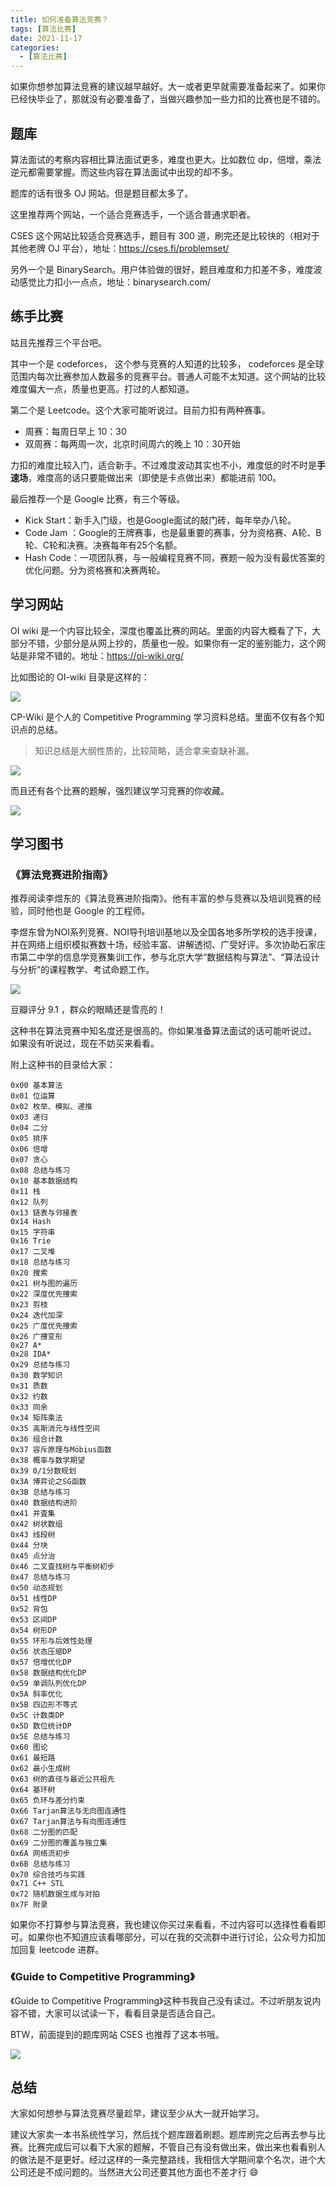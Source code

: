 ```yaml
---
title: 如何准备算法竞赛？
tags: [算法比赛]
date: 2021-11-17
categories:
  - [算法比赛]
---
```


如果你想参加算法竞赛的建议越早越好。大一或者更早就需要准备起来了。如果你已经快毕业了，那就没有必要准备了，当做兴趣参加一些力扣的比赛也是不错的。

<!-- more -->

## 题库

算法面试的考察内容相比算法面试更多，难度也更大。比如数位 dp，倍增，乘法逆元都需要掌握。而这些内容在算法面试中出现的却不多。

题库的话有很多 OJ 网站。但是题目都太多了。

这里推荐两个网站，一个适合竞赛选手，一个适合普通求职者。

CSES 这个网站比较适合竞赛选手，题目有 300 道，刷完还是比较快的（相对于其他老牌 OJ 平台），地址：https://cses.fi/problemset/

另外一个是 BinarySearch。用户体验做的很好，题目难度和力扣差不多，难度波动感觉比力扣小一点点，地址：binarysearch.com/

## 练手比赛

姑且先推荐三个平台吧。

其中一个是 codeforces， 这个参与竞赛的人知道的比较多， codeforces 是全球范围内每次比赛参加人数最多的竞赛平台。普通人可能不太知道。这个网站的比较难度偏大一点，质量也更高。打过的人都知道。

第二个是 Leetcode。这个大家可能听说过。目前力扣有两种赛事。

- 周赛：每周日早上 10：30
- 双周赛：每两周一次，北京时间周六的晚上 10：30开始

力扣的难度比较入门，适合新手。不过难度波动其实也不小，难度低的时不时是**手速场**，难度高的话只要能做出来（即使是卡点做出来）都能进前 100。

最后推荐一个是 Google 比赛，有三个等级。

- Kick Start：新手入门级，也是Google面试的敲门砖，每年举办八轮。
- Code Jam ：Google的王牌赛事，也是最重要的赛事，分为资格赛、A轮、B轮、C轮和决赛。决赛每年有25个名额。
- Hash Code：一项团队赛，与一般编程竞赛不同，赛题一般为没有最优答案的优化问题。分为资格赛和决赛两轮。


## 学习网站

OI wiki 是一个内容比较全，深度也覆盖比赛的网站。里面的内容大概看了下，大部分不错，少部分是从网上抄的，质量也一般。如果你有一定的鉴别能力，这个网站是非常不错的。地址：https://oi-wiki.org/

比如图论的 OI-wiki 目录是这样的：

![](https://p.ipic.vip/es8dnn.jpg)

CP-Wiki 是个人的 Competitive Programming 学习资料总结。里面不仅有各个知识点的总结。

> 知识总结是大纲性质的，比较简略，适合拿来查缺补漏。

![](https://p.ipic.vip/l68460.jpg)


而且还有各个比赛的题解，强烈建议学习竞赛的你收藏。

![](https://p.ipic.vip/qvk0x5.jpg)

## 学习图书

### 《算法竞赛进阶指南》

推荐阅读李煜东的《算法竞赛进阶指南》。他有丰富的参与竞赛以及培训竞赛的经验，同时他也是 Google 的工程师。

李煜东曾为NOI系列竞赛、NOI导刊培训基地以及全国各地多所学校的选手授课，并在网络上组织模拟赛数十场，经验丰富、讲解透彻、广受好评。多次协助石家庄市第二中学的信息学竞赛集训工作，参与北京大学“数据结构与算法”、“算法设计与分析”的课程教学、考试命题工作。

![](https://p.ipic.vip/9d83fa.jpg)

豆瓣评分 9.1 ，群众的眼睛还是雪亮的！

这种书在算法竞赛中知名度还是很高的。你如果准备算法面试的话可能听说过。 如果没有听说过，现在不妨买来看看。

附上这种书的目录给大家：

```
0x00 基本算法
0x01 位运算
0x02 枚举、模拟、递推
0x03 递归
0x04 二分
0x05 排序
0x06 倍增
0x07 贪心
0x08 总结与练习
0x10 基本数据结构
0x11 栈
0x12 队列
0x13 链表与邻接表
0x14 Hash
0x15 字符串
0x16 Trie
0x17 二叉堆
0x18 总结与练习
0x20 搜索
0x21 树与图的遍历
0x22 深度优先捜索
0x23 剪枝
0x24 迭代加深
0x25 广度优先捜索
0x26 广捜变形
0x27 A*
0x28 IDA*
0x29 总结与练习
0x30 数学知识
0x31 质数
0x32 约数
0x33 同余
0x34 矩阵乘法
0x35 高斯消元与线性空间
0x36 组合计数
0x37 容斥原理与Möbius函数
0x38 概率与数学期望
0x39 0/1分数规划
0x3A 博弈论之SG函数
0x3B 总结与练习
0x40 数据结构进阶
0x41 并査集
0x42 树状数组
0x43 线段树
0x44 分块
0x45 点分治
0x46 二叉査找树与平衡树初步
0x47 总结与练习
0x50 动态规划
0x51 线性DP
0x52 背包
0x53 区间DP
0x54 树形DP
0x55 环形与后效性处理
0x56 状态压缩DP
0x57 倍增优化DP
0x58 数据结构优化DP
0x59 单调队列优化DP
0x5A 斜率优化
0x5B 四边形不等式
0x5C 计数类DP
0x5D 数位统计DP
0x5E 总结与练习
0x60 图论
0x61 最短路
0x62 最小生成树
0x63 树的直径与最近公共祖先
0x64 基环树
0x65 负环与差分约束
0x66 Tarjan算法与无向图连通性
0x67 Tarjan算法与有向图连通性
0x68 二分图的匹配
0x69 二分图的覆盖与独立集
0x6A 网络流初步
0x6B 总结与练习
0x70 综合技巧与实践
0x71 C++ STL
0x72 随机数据生成与对拍
0x7F 附录
```

如果你不打算参与算法竞赛，我也建议你买过来看看，不过内容可以选择性看看即可。如果你也不知道应该看哪部分，可以在我的交流群中进行讨论，公众号力扣加加回复 leetcode 进群。

### 《Guide to Competitive Programming》

《Guide to Competitive Programming》这种书我自己没有读过。不过听朋友说内容不错，大家可以试读一下，看看目录是否适合自己。


BTW，前面提到的题库网站 CSES 也推荐了这本书哦。

![](https://p.ipic.vip/kvp8la.jpg)

## 总结

大家如何想参与算法竞赛尽量趁早，建议至少从大一就开始学习。

建议大家卖一本书系统性学习，然后找个题库跟着刷题。题库刷完之后再去参与比赛。比赛完成后可以看下大家的题解，不管自己有没有做出来，做出来也看看别人的做法是不是更好。经过这样的一条完整路线，我相信大学期间拿个名次，进个大公司还是不成问题的。当然进大公司还要其他方面也不差才行 😄


